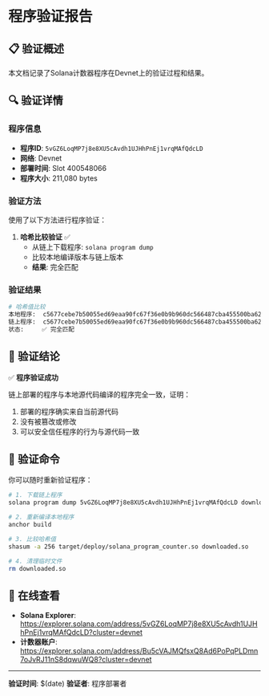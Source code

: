 # 程序验证报告

## 📋 验证概述

本文档记录了Solana计数器程序在Devnet上的验证过程和结果。

## 🔍 验证详情

### 程序信息
- **程序ID**: `5vGZ6LoqMP7j8e8XU5cAvdh1UJHhPnEj1vrqMAfQdcLD`
- **网络**: Devnet
- **部署时间**: Slot 400548066
- **程序大小**: 211,080 bytes

### 验证方法
使用了以下方法进行程序验证：

1. **哈希比较验证** ✅
   - 从链上下载程序: `solana program dump`
   - 比较本地编译版本与链上版本
   - **结果**: 完全匹配

### 验证结果

```bash
# 哈希值比较
本地程序:  c5677cebe7b50055ed69eaa90fc67f36e0b9b960dc566487cba455500ba629c6
链上程序:  c5677cebe7b50055ed69eaa90fc67f36e0b9b960dc566487cba455500ba629c6
状态:     ✅ 完全匹配
```

## 🎯 验证结论

✅ **程序验证成功**

链上部署的程序与本地源代码编译的程序完全一致，证明：

1. 部署的程序确实来自当前源代码
2. 没有被篡改或修改
3. 可以安全信任程序的行为与源代码一致

## 🔗 验证命令

你可以随时重新验证程序：

```bash
# 1. 下载链上程序
solana program dump 5vGZ6LoqMP7j8e8XU5cAvdh1UJHhPnEj1vrqMAfQdcLD downloaded.so --url devnet

# 2. 重新编译本地程序
anchor build

# 3. 比较哈希值
shasum -a 256 target/deploy/solana_program_counter.so downloaded.so

# 4. 清理临时文件
rm downloaded.so
```

## 📍 在线查看

- **Solana Explorer**: https://explorer.solana.com/address/5vGZ6LoqMP7j8e8XU5cAvdh1UJHhPnEj1vrqMAfQdcLD?cluster=devnet
- **计数器账户**: https://explorer.solana.com/address/Bu5cVAJMQfsxQ8Ad6PoPqPLDmn7oJvRJ11nS8dqwuWQ8?cluster=devnet

---
**验证时间**: $(date)
**验证者**: 程序部署者
